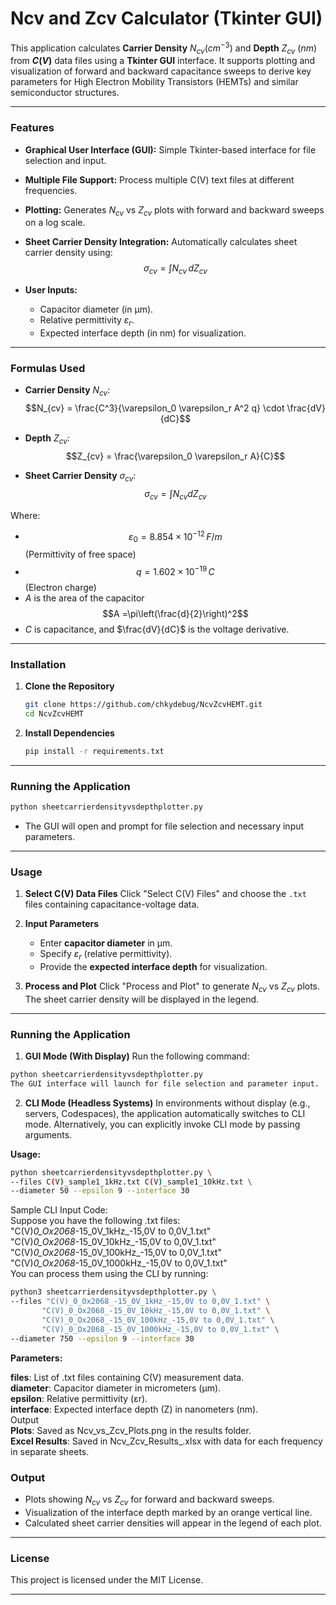# Ncv and Zcv Calculator (Tkinter GUI)

This application calculates **Carrier Density** $N_{cv}$($cm^{-3}$) and **Depth** $Z_{cv}$ $(nm)$ from **$C(V)$** data files using a **Tkinter GUI** interface. It supports plotting and visualization of forward and backward capacitance sweeps to derive key parameters for High Electron Mobility Transistors (HEMTs) and similar semiconductor structures.

---

### **Features**  
- **Graphical User Interface (GUI):** Simple Tkinter-based interface for file selection and input.  
- **Multiple File Support:** Process multiple C(V) text files at different frequencies.  
- **Plotting:** Generates $N_{cv}$ vs $Z_{cv}$ plots with forward and backward sweeps on a log scale.  
- **Sheet Carrier Density Integration:** Automatically calculates sheet carrier density using:  
 $$\sigma_{cv} = \int N_{cv} \, dZ_{cv}$$ 

- **User Inputs:**  
   - Capacitor diameter (in µm).  
   - Relative permittivity $\varepsilon_r$.  
   - Expected interface depth (in nm) for visualization.  

---

### **Formulas Used**  
- **Carrier Density** $N_{cv}$:  
  $$N_{cv} = \frac{C^3}{\varepsilon_0 \varepsilon_r A^2 q} \cdot \frac{dV}{dC}$$ 

- **Depth** $Z_{cv}$:  
  $$Z_{cv} = \frac{\varepsilon_0 \varepsilon_r A}{C}$$ 

- **Sheet Carrier Density** $\sigma_{cv}$:  
  $$\sigma_{cv} = \int N_{cv} dZ_{cv}$$ 

Where:  
- $$\varepsilon_0 = 8.854 \times 10^{-12} \, F/m$$ (Permittivity of free space)  
- $$q = 1.602 \times 10^{-19} \, C$$ (Electron charge)  
- $A$ is the area of the capacitor  
  $$A =\pi\left(\frac{d}{2}\right)^2$$  
- $C$ is capacitance, and $\frac{dV}{dC}$ is the voltage derivative.  

---

### **Installation**  
1. **Clone the Repository**  
   ```bash
   git clone https://github.com/chkydebug/NcvZcvHEMT.git
   cd NcvZcvHEMT
   ```

2. **Install Dependencies**
   ```bash
   pip install -r requirements.txt
   ```

---

### **Running the Application**
```bash
python sheetcarrierdensityvsdepthplotter.py
```

- The GUI will open and prompt for file selection and necessary input parameters.

---

### **Usage**
1. **Select C(V) Data Files**
   Click "Select C(V) Files" and choose the `.txt` files containing capacitance-voltage data.

2. **Input Parameters**
   - Enter **capacitor diameter** in µm.
   - Specify $\varepsilon_r$ (relative permittivity).
   - Provide the **expected interface depth** for visualization.

3. **Process and Plot**
   Click "Process and Plot" to generate $N_{cv}$ vs $Z_{cv}$ plots. The sheet carrier density will be displayed in the legend.

---
### **Running the Application**  
1. **GUI Mode (With Display)**
Run the following command:  

```bash
python sheetcarrierdensityvsdepthplotter.py
The GUI interface will launch for file selection and parameter input.
```
2. **CLI Mode (Headless Systems)**
In environments without display (e.g., servers, Codespaces), the application automatically switches to CLI mode.
Alternatively, you can explicitly invoke CLI mode by passing arguments.

**Usage:**

```bash
python sheetcarrierdensityvsdepthplotter.py \
--files C(V)_sample1_1kHz.txt C(V)_sample1_10kHz.txt \
--diameter 50 --epsilon 9 --interface 30
```
Sample CLI Input Code:  
Suppose you have the following .txt files:  
"C(V)_0_Ox2068_-15_0V_1kHz_-15,0V to 0,0V_1.txt"   
"C(V)_0_Ox2068_-15_0V_10kHz_-15,0V to 0,0V_1.txt"   
"C(V)_0_Ox2068_-15_0V_100kHz_-15,0V to 0,0V_1.txt"   
"C(V)_0_Ox2068_-15_0V_1000kHz_-15,0V to 0,0V_1.txt"  
You can process them using the CLI by running:  
```bash
python3 sheetcarrierdensityvsdepthplotter.py \
--files "C(V)_0_Ox2068_-15_0V_1kHz_-15,0V to 0,0V_1.txt" \  
       "C(V)_0_Ox2068_-15_0V_10kHz_-15,0V to 0,0V_1.txt" \  
       "C(V)_0_Ox2068_-15_0V_100kHz_-15,0V to 0,0V_1.txt" \  
       "C(V)_0_Ox2068_-15_0V_1000kHz_-15,0V to 0,0V_1.txt" \  
--diameter 750 --epsilon 9 --interface 30

```
**Parameters:**

**files**: List of .txt files containing C(V) measurement data.  
**diameter**: Capacitor diameter in micrometers (µm).  
**epsilon**: Relative permittivity (εr).  
**interface**: Expected interface depth (Z) in nanometers (nm).  
Output  
**Plots**: Saved as Ncv_vs_Zcv_Plots.png in the results folder.  
**Excel Results**: Saved in Ncv_Zcv_Results_<timestamp>.xlsx with data for each frequency in separate sheets.


### **Output**
- Plots showing $N_{cv}$ vs $Z_{cv}$ for forward and backward sweeps.
- Visualization of the interface depth marked by an orange vertical line.
- Calculated sheet carrier densities will appear in the legend of each plot.

---

### **License**
This project is licensed under the MIT License.

---
```
